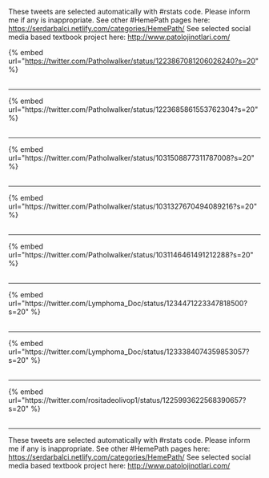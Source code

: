 

These tweets are selected automatically with #rstats code. Please inform me if any is inappropriate.
See other #HemePath pages here: https://serdarbalci.netlify.com/categories/HemePath/ 
See selected social media based textbook project here: http://www.patolojinotlari.com/

{% embed url="https://twitter.com/Patholwalker/status/1223867081206026240?s=20" %}<br>
<br>
<hr>
{% embed url="https://twitter.com/Patholwalker/status/1223685861553762304?s=20" %}<br>
<br>
<hr>
{% embed url="https://twitter.com/Patholwalker/status/1031508877311787008?s=20" %}<br>
<br>
<hr>
{% embed url="https://twitter.com/Patholwalker/status/1031327670494089216?s=20" %}<br>
<br>
<hr>
{% embed url="https://twitter.com/Patholwalker/status/1031146461491212288?s=20" %}<br>
<br>
<hr>
{% embed url="https://twitter.com/Lymphoma_Doc/status/1234471223347818500?s=20" %}<br>
<br>
<hr>
{% embed url="https://twitter.com/Lymphoma_Doc/status/1233384074359853057?s=20" %}<br>
<br>
<hr>
{% embed url="https://twitter.com/rositadeolivop1/status/1225993622568390657?s=20" %}<br>
<br>
<hr>


These tweets are selected automatically with #rstats code. Please inform me if any is inappropriate.
See other #HemePath pages here: https://serdarbalci.netlify.com/categories/HemePath/ 
See selected social media based textbook project here: http://www.patolojinotlari.com/

